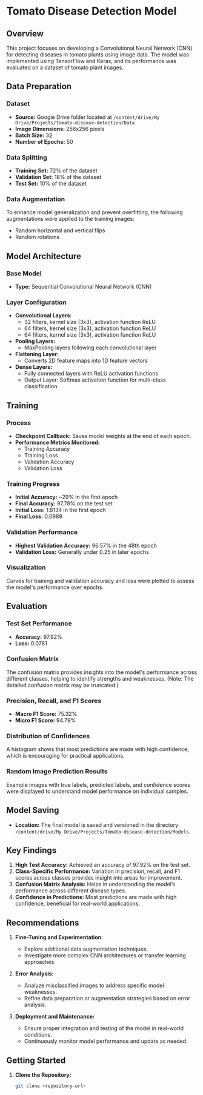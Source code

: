 # Tomato Disease Detection Model

## Overview

This project focuses on developing a Convolutional Neural Network (CNN) for detecting diseases in tomato plants using image data. The model was implemented using TensorFlow and Keras, and its performance was evaluated on a dataset of tomato plant images.

## Data Preparation

### Dataset

- **Source:** Google Drive folder located at `/content/drive/My Drive/Projects/Tomato-disease-detection/Data`
- **Image Dimensions:** 256x256 pixels
- **Batch Size:** 32
- **Number of Epochs:** 50

### Data Splitting

- **Training Set:** 72% of the dataset
- **Validation Set:** 18% of the dataset
- **Test Set:** 10% of the dataset

### Data Augmentation

To enhance model generalization and prevent overfitting, the following augmentations were applied to the training images:
- Random horizontal and vertical flips
- Random rotations

## Model Architecture

### Base Model

- **Type:** Sequential Convolutional Neural Network (CNN)

### Layer Configuration

- **Convolutional Layers:**
  - 32 filters, kernel size (3x3), activation function ReLU
  - 64 filters, kernel size (3x3), activation function ReLU
  - 64 filters, kernel size (3x3), activation function ReLU
- **Pooling Layers:**
  - MaxPooling layers following each convolutional layer
- **Flattening Layer:**
  - Converts 2D feature maps into 1D feature vectors
- **Dense Layers:**
  - Fully connected layers with ReLU activation functions
  - Output Layer: Softmax activation function for multi-class classification

## Training

### Process

- **Checkpoint Callback:** Saves model weights at the end of each epoch.
- **Performance Metrics Monitored:**
  - Training Accuracy
  - Training Loss
  - Validation Accuracy
  - Validation Loss

### Training Progress

- **Initial Accuracy:** ~29% in the first epoch
- **Final Accuracy:** 97.78% on the test set
- **Initial Loss:** 1.8134 in the first epoch
- **Final Loss:** 0.0989

### Validation Performance

- **Highest Validation Accuracy:** 96.57% in the 48th epoch
- **Validation Loss:** Generally under 0.25 in later epochs

### Visualization

Curves for training and validation accuracy and loss were plotted to assess the model's performance over epochs.

## Evaluation

### Test Set Performance

- **Accuracy:** 97.92%
- **Loss:** 0.0781

### Confusion Matrix

The confusion matrix provides insights into the model's performance across different classes, helping to identify strengths and weaknesses. (Note: The detailed confusion matrix may be truncated.)

### Precision, Recall, and F1 Scores

- **Macro F1 Score:** 75.32%
- **Micro F1 Score:** 94.79%

### Distribution of Confidences

A histogram shows that most predictions are made with high confidence, which is encouraging for practical applications.

### Random Image Prediction Results

Example images with true labels, predicted labels, and confidence scores were displayed to understand model performance on individual samples.

## Model Saving

- **Location:** The final model is saved and versioned in the directory `/content/drive/My Drive/Projects/Tomato-disease-detection/Models`.

## Key Findings

1. **High Test Accuracy:** Achieved an accuracy of 97.92% on the test set.
2. **Class-Specific Performance:** Variation in precision, recall, and F1 scores across classes provides insight into areas for improvement.
3. **Confusion Matrix Analysis:** Helps in understanding the model’s performance across different disease types.
4. **Confidence in Predictions:** Most predictions are made with high confidence, beneficial for real-world applications.

## Recommendations

1. **Fine-Tuning and Experimentation:**
   - Explore additional data augmentation techniques.
   - Investigate more complex CNN architectures or transfer learning approaches.

2. **Error Analysis:**
   - Analyze misclassified images to address specific model weaknesses.
   - Refine data preparation or augmentation strategies based on error analysis.

3. **Deployment and Maintenance:**
   - Ensure proper integration and testing of the model in real-world conditions.
   - Continuously monitor model performance and update as needed.

## Getting Started

1. **Clone the Repository:**
   ```bash
   git clone <repository-url>
